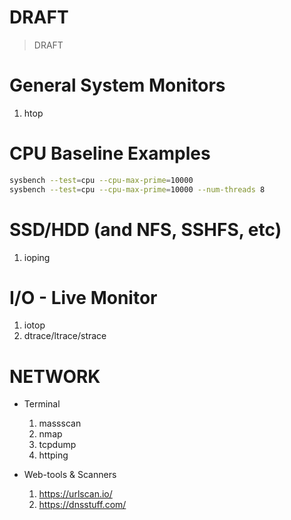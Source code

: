 # DRAFT
> DRAFT

# General System Monitors
1. htop

# CPU Baseline Examples

```sh
sysbench --test=cpu --cpu-max-prime=10000
sysbench --test=cpu --cpu-max-prime=10000 --num-threads 8
```

# SSD/HDD (and NFS, SSHFS, etc)
1. ioping

# I/O - Live Monitor
1. iotop
1. dtrace/ltrace/strace

# NETWORK

* Terminal
  1. massscan
  1. nmap
  1. tcpdump
  1. httping

* Web-tools & Scanners
  1. https://urlscan.io/
  1. https://dnsstuff.com/







